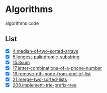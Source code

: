 # Algorithms

algorithms code

## List

- [X] [4.median-of-two-sorted-arrays](4)
- [X] [5.longest-palindromic-substring](5)
- [X] [15.3sum](15)
- [X] [17.letter-combinations-of-a-phone-number](17)
- [X] [19.remove-nth-node-from-end-of-list](19)
- [X] [21.merge-two-sorted-lists](21)
- [X] [208.implement-trie-prefix-tree](208)
